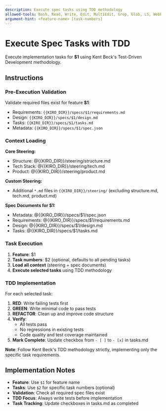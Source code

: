 ```yaml
---
description: Execute spec tasks using TDD methodology
allowed-tools: Bash, Read, Write, Edit, MultiEdit, Grep, Glob, LS, WebFetch
argument-hint: <feature-name> [task-numbers]
---
```


# Execute Spec Tasks with TDD

Execute implementation tasks for **$1** using Kent Beck's Test-Driven Development methodology.

## Instructions

### Pre-Execution Validation
Validate required files exist for feature **$1**:
- Requirements: `{{KIRO_DIR}}/specs/$1/requirements.md`
- Design: `{{KIRO_DIR}}/specs/$1/design.md`  
- Tasks: `{{KIRO_DIR}}/specs/$1/tasks.md`
- Metadata: `{{KIRO_DIR}}/specs/$1/spec.json`

### Context Loading

**Core Steering:**
- Structure: @{{KIRO_DIR}}/steering/structure.md
- Tech Stack: @{{KIRO_DIR}}/steering/tech.md  
- Product: @{{KIRO_DIR}}/steering/product.md

**Custom Steering:**
- Additional `*.md` files in `{{KIRO_DIR}}/steering/` (excluding structure.md, tech.md, product.md)

**Spec Documents for $1:**
- Metadata: @{{KIRO_DIR}}/specs/$1/spec.json
- Requirements: @{{KIRO_DIR}}/specs/$1/requirements.md
- Design: @{{KIRO_DIR}}/specs/$1/design.md
- Tasks: @{{KIRO_DIR}}/specs/$1/tasks.md

### Task Execution
1. **Feature**: $1  
2. **Task numbers**: $2 (optional, defaults to all pending tasks)
3. **Load all context** (steering + spec documents)
4. **Execute selected tasks** using TDD methodology

### TDD Implementation
For each selected task:

1. **RED**: Write failing tests first
2. **GREEN**: Write minimal code to pass tests  
3. **REFACTOR**: Clean up and improve code structure
4. **Verify**: 
   - All tests pass
   - No regressions in existing tests
   - Code quality and test coverage maintained
5. **Mark Complete**: Update checkbox from `- [ ]` to `- [x]` in tasks.md

**Note**: Follow Kent Beck's TDD methodology strictly, implementing only the specific task requirements.

## Implementation Notes

- **Feature**: Use `$1` for feature name
- **Tasks**: Use `$2` for specific task numbers (optional)
- **Validation**: Check all required spec files exist
- **TDD Focus**: Always write tests before implementation
- **Task Tracking**: Update checkboxes in tasks.md as completed